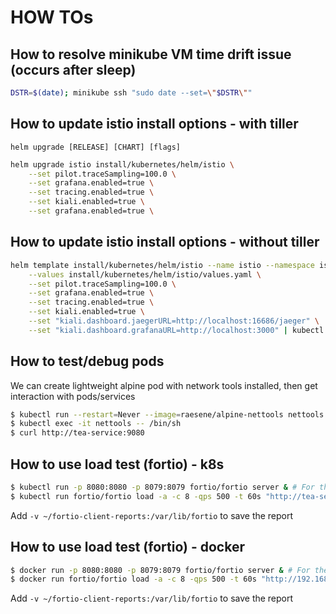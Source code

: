 # HOW TOs

## How to resolve minikube VM time drift issue (occurs after sleep)
```bash
DSTR=$(date); minikube ssh "sudo date --set=\"$DSTR\""
```

## How to update istio install options - with tiller
`helm upgrade [RELEASE] [CHART] [flags]`
```bash
helm upgrade istio install/kubernetes/helm/istio \
    --set pilot.traceSampling=100.0 \
    --set grafana.enabled=true \
    --set tracing.enabled=true \
    --set kiali.enabled=true \
    --set grafana.enabled=true \
```

## How to update istio install options - without tiller
```bash
helm template install/kubernetes/helm/istio --name istio --namespace istio-system \
    --values install/kubernetes/helm/istio/values.yaml \
    --set pilot.traceSampling=100.0 \
    --set grafana.enabled=true \
    --set tracing.enabled=true \
    --set kiali.enabled=true \
    --set "kiali.dashboard.jaegerURL=http://localhost:16686/jaeger" \
    --set "kiali.dashboard.grafanaURL=http://localhost:3000" | kubectl apply -f -
```

## How to test/debug pods
We can create lightweight alpine pod with network tools installed, then get interaction with pods/services
```bash
$ kubectl run --restart=Never --image=raesene/alpine-nettools nettools
$ kubectl exec -it nettools -- /bin/sh
$ curl http://tea-service:9080
```

## How to use load test (fortio) - k8s
```bash
$ kubectl run -p 8080:8080 -p 8079:8079 fortio/fortio server & # For the server, optional
$ kubectl run fortio/fortio load -a -c 8 -qps 500 -t 60s "http://tea-service:9080/tea"
```  
Add `-v ~/fortio-client-reports:/var/lib/fortio` to save the report

## How to use load test (fortio) - docker
```bash
$ docker run -p 8080:8080 -p 8079:8079 fortio/fortio server & # For the server, optional
$ docker run fortio/fortio load -a -c 8 -qps 500 -t 60s "http://192.168.99.100:9080/tea"
```  
Add `-v ~/fortio-client-reports:/var/lib/fortio` to save the report
